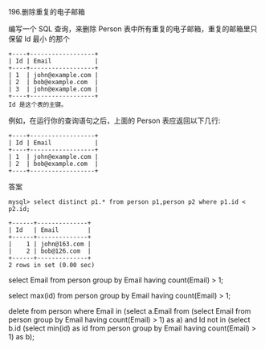 196.删除重复的电子邮箱


编写一个 SQL 查询，来删除 Person 表中所有重复的电子邮箱，重复的邮箱里只保留 Id 最小 的那个

```
+----+------------------+
| Id | Email            |
+----+------------------+
| 1  | john@example.com |
| 2  | bob@example.com  |
| 3  | john@example.com |
+----+------------------+
Id 是这个表的主键。
```

例如，在运行你的查询语句之后，上面的 Person 表应返回以下几行:

```
+----+------------------+
| Id | Email            |
+----+------------------+
| 1  | john@example.com |
| 2  | bob@example.com  |
+----+------------------+
```

答案

```
mysql> select distinct p1.* from person p1,person p2 where p1.id < p2.id;

+------+--------------+
| Id   | Email        |
+------+--------------+
|    1 | john@163.com |
|    2 | bob@126.com  |
+------+--------------+
2 rows in set (0.00 sec)
```


select Email from person group by Email having count(Email) > 1;

select max(id) from person group by Email having count(Email) > 1;


delete from person where Email in (select a.Email from (select Email from person group by Email having count(Email) > 1) as a) and Id not in (select b.id (select min(id) as id  from person group by Email having count(Email) > 1) as b);